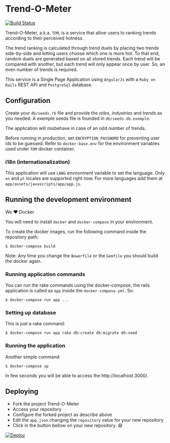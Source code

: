 # Trend-O-Meter

[![Build Status](https://travis-ci.org/carlosmaniero/tom.svg?branch=master)](https://travis-ci.org/carlosmaniero/tom)

Trend-O-Meter, a.k.a. `TOM`, is a service that allow users to ranking trends according to their perceived hotness.

The trend ranking is calculated through trend duels by placing two trends side-by-side and letting users choose which one is more hot.
To that end, random duels are generated based on all stored trends. Each trend will be compared with another, but each trend will only appear once by user. So, an even number of trends is required.

This service is a Single Page Application using `AngularJs` with a `Ruby on Rails` REST
API and `PostgreSql` database.

## Configuration

Create your `db/seeds.rb` file and provide the 
*roles*, *industries* and *trends* as you needed. A exemple seeds file
is founded in `db/seeds.db.exemple`.

The application will misbehave in case of an odd number of trends.

Before running in production, set `ENCRYPTION_PASSWORD` for preventing user ids
to be guessed. Refer to `docker-base.env` for the environment variables used
under `TOM` docker container.

### i18n (internationalization)

This application will use `LANG` environment variable to set the language. 
Only `en` and `pt` locales are supported right now. For more languages add them
at `app/assets/javascripts/app/app.js`.

## Running the development environment

We :heart: Docker

You will need to install `docker` and `docker-compose` in your environment.

To create the docker images, run the following command inside the repository path:

    $ docker-compose build

Note: Any time you change the `Bowerfile` or the `Gemfile` you should build the docker
again.

### Running application commands

You can run the rake commands using the docker-compose, the rails application
is called as `app` inside the `docker-compose.yml`. So:

    $ docker-compose run app ...

### Setting up database

This is just a rake command:

    $ docker-compose run app rake db:create db:migrate db:seed

### Running the application

Another simple command:

    $ docker-compose up

In few seconds you will be able to access the http://localhost:3000/.


## Deploying

* Fork the project Trend-O-Meter
* Access your repository
* Configure the forked project as describe above
* Edit the `app.json` changing the `repository` value for your new repository
* Click in the button bellow on your new repository. :smile:

[![Deploy](https://www.herokucdn.com/deploy/button.png)](https://heroku.com/deploy)

